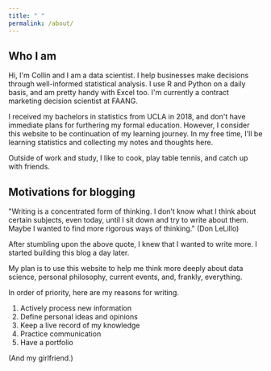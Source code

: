 ```yaml
---
title: " "
permalink: /about/
---
```


## Who I am

Hi, I'm Collin and I am a data scientist. I help businesses make decisions through well-informed statistical analysis. I use R and Python on a daily basis, and am pretty handy with Excel too. I'm currently a contract marketing decision scientist at FAANG.

I received my bachelors in statistics from UCLA in 2018, and don't have immediate plans for furthering my formal education. However, I consider this website to be continuation of my learning journey. In my free time, I'll be learning statistics and collecting my notes and thoughts here.

Outside of work and study, I like to cook, play table tennis, and catch up with friends.

## Motivations for blogging

"Writing is a concentrated form of thinking. I don’t know what I think about certain subjects, even today, until I sit down and try to write about them. Maybe I wanted to find more rigorous ways of thinking." (Don LeLillo)

After stumbling upon the above quote, I knew that I wanted to write more. I started building this blog a day later. 

My plan is to use this website to help me think more deeply about data science, personal philosophy, current events, and, frankly, everything. 

In order of priority, here are my reasons for writing. 

1. Actively process new information 
2. Define personal ideas and opinions 
3. Keep a live record of my knowledge 
4. Practice communication 
5. Have a portfolio











(And my girlfriend.)
